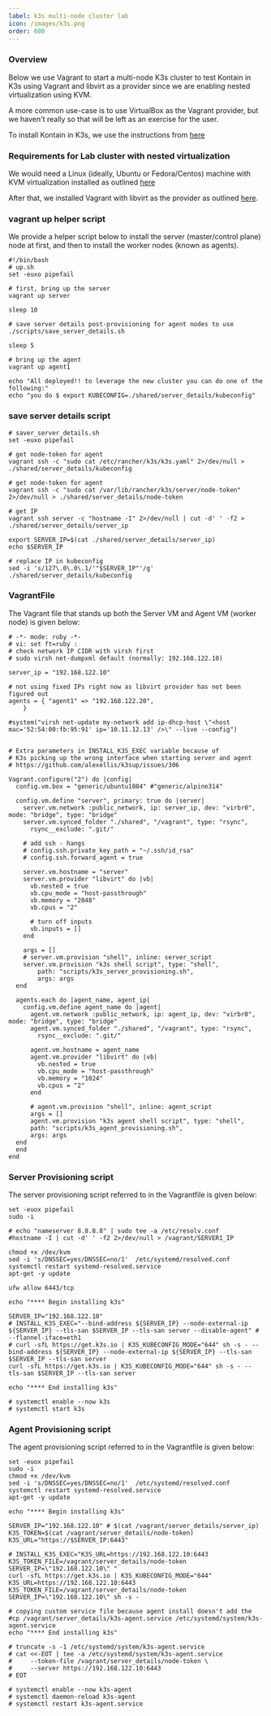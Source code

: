 ```yaml
---
label: k3s multi-node cluster lab
icon: /images/k3s.png
order: 600
---
```


### Overview
Below we use Vagrant to start a multi-node K3s cluster to test Kontain in K3s using Vagrant and libvirt as a provider since we are enabling nested virtualization using KVM.  

A more common use-case is to use VirtualBox as the Vagrant provider, but we haven't really so that will be left as an exercise for the user.

To install Kontain in K3s, we use the instructions from [here](http://localhost:5000/guide/getting_started/install/#on-a-k3s-edge-cluster)

### Requirements for Lab cluster with nested virtualization
We would need a Linux (ideally, Ubuntu or Fedora/Centos) machine with KVM virtualization installed as outlined [here](https://docs.fedoraproject.org/en-US/quick-docs/getting-started-with-virtualization/)

After that, we installed Vagrant with libvirt as the provider as outlined [here](https://developer.fedoraproject.org/tools/vagrant/vagrant-libvirt.html).

### vagrant up helper script
We provide a helper script below to install the server (master/control plane) node at first, and then to install the worker nodes (known as agents).

```
#!/bin/bash
# up.sh
set -euxo pipefail

# first, bring up the server
vagrant up server

sleep 10

# save server details post-provisioning for agent nodes to use
./scripts/save_server_details.sh

sleep 5

# bring up the agent
vagrant up agent1

echo "All deployed!! to leverage the new cluster you can do one of the following:"
echo "you do $ export KUBECONFIG=./shared/server_details/kubeconfig"
```

### save server details script
```
# saver_server_details.sh
set -euxo pipefail

# get node-token for agent
vagrant ssh -c "sudo cat /etc/rancher/k3s/k3s.yaml" 2>/dev/null > ./shared/server_details/kubeconfig

# get node-token for agent
vagrant ssh -c "sudo cat /var/lib/rancher/k3s/server/node-token" 2>/dev/null > ./shared/server_details/node-token

# get IP
vagrant ssh server -c "hostname -I" 2>/dev/null | cut -d' ' -f2 > ./shared/server_details/server_ip

export SERVER_IP=$(cat ./shared/server_details/server_ip)
echo $SERVER_IP

# replace IP in kubeconfig
sed -i 's/127\.0\.0\.1/'"$SERVER_IP"'/g' ./shared/server_details/kubeconfig
```

### VagrantFile
The Vagrant file that stands up both the Server VM and Agent VM (worker node) is given below:

```
# -*- mode: ruby -*-
# vi: set ft=ruby :
# check network IP CIDR with virsh first
# sudo virsh net-dumpxml default (normally: 192.168.122.10)

server_ip = "192.168.122.10"

# not using fixed IPs right now as libvirt provider has not been figured out
agents = { "agent1" => "192.168.122.20",
    }

#system("virsh net-update my-network add ip-dhcp-host \"<host mac='52:54:00:fb:95:91' ip='10.11.12.13' />\" --live --config")


# Extra parameters in INSTALL_K3S_EXEC variable because of
# K3s picking up the wrong interface when starting server and agent
# https://github.com/alexellis/k3sup/issues/306

Vagrant.configure("2") do |config|
  config.vm.box = "generic/ubuntu1804" #"generic/alpine314"

  config.vm.define "server", primary: true do |server|
    server.vm.network :public_network, ip: server_ip, dev: "virbr0", mode: "bridge", type: "bridge"
    server.vm.synced_folder "./shared", "/vagrant", type: "rsync",
      rsync__exclude: ".git/"

    # add ssh - hangs
    # config.ssh.private_key_path = "~/.ssh/id_rsa"
    # config.ssh.forward_agent = true

    server.vm.hostname = "server"
    server.vm.provider "libvirt" do |vb|
      vb.nested = true
      vb.cpu_mode = "host-passthrough"
      vb.memory = "2048"
      vb.cpus = "2"

      # turn off inputs
      vb.inputs = []
    end

    args = []
    # server.vm.provision "shell", inline: server_script
    server.vm.provision "k3s shell script", type: "shell",
        path: "scripts/k3s_server_provisioning.sh",
        args: args
  end

  agents.each do |agent_name, agent_ip|
    config.vm.define agent_name do |agent|
      agent.vm.network :public_network, ip: agent_ip, dev: "virbr0", mode: "bridge", type: "bridge"
      agent.vm.synced_folder "./shared", "/vagrant", type: "rsync",
        rsync__exclude: ".git/"

      agent.vm.hostname = agent_name
      agent.vm.provider "libvirt" do |vb|
        vb.nested = true
        vb.cpu_mode = "host-passthrough"
        vb.memory = "1024"
        vb.cpus = "2"
      end

      # agent.vm.provision "shell", inline: agent_script
      args = []
      agent.vm.provision "k3s agent shell script", type: "shell",
      path: "scripts/k3s_agent_provisioning.sh",
      args: args
  end
  end
end
```

### Server Provisioning script
The server provisioning script referred to in the Vagrantfile is given below:

```shell
set -euox pipefail
sudo -i

# echo "nameserver 8.8.8.8" | sudo tee -a /etc/resolv.conf
#hostname -I | cut -d' ' -f2 2>/dev/null > /vagrant/SERVER1_IP

chmod +x /dev/kvm
sed -i 's/DNSSEC=yes/DNSSEC=no/1'  /etc/systemd/resolved.conf
systemctl restart systemd-resolved.service
apt-get -y update

ufw allow 6443/tcp

echo "**** Begin installing k3s"

SERVER_IP="192.168.122.10"
# INSTALL_K3S_EXEC="--bind-address ${SERVER_IP} --node-external-ip ${SERVER_IP} --tls-san $SERVER_IP --tls-san server --disable-agent" # --flannel-iface=eth1
# curl -sfL https://get.k3s.io | K3S_KUBECONFIG_MODE="644" sh -s - --bind-address ${SERVER_IP} --node-external-ip ${SERVER_IP} --tls-san $SERVER_IP --tls-san server
curl -sfL https://get.k3s.io | K3S_KUBECONFIG_MODE="644" sh -s - --tls-san $SERVER_IP --tls-san server

echo "**** End installing k3s"

# systemctl enable --now k3s
# systemctl start k3s
```

### Agent Provisioning script
The agent provisioning script referred to in the Vagrantfile is given below:

```shell
set -euox pipefail
sudo -i
chmod +x /dev/kvm
sed -i 's/DNSSEC=yes/DNSSEC=no/1'  /etc/systemd/resolved.conf
systemctl restart systemd-resolved.service
apt-get -y update

echo "**** Begin installing k3s"

SERVER_IP="192.168.122.10" # $(cat /vagrant/server_details/server_ip)
K3S_TOKEN=$(cat /vagrant/server_details/node-token)
K3S_URL="https://$SERVER_IP:6443"

# INSTALL_K3S_EXEC="K3S_URL=https://192.168.122.10:6443 K3S_TOKEN_FILE=/vagrant/server_details/node-token SERVER_IP=\"192.168.122.10\" "
curl -sfL https://get.k3s.io | K3S_KUBECONFIG_MODE="644" K3S_URL=https://192.168.122.10:6443 K3S_TOKEN_FILE=/vagrant/server_details/node-token SERVER_IP=\"192.168.122.10\" sh -s -

# copying custom service file because agent install doesn't add the 
#cp /vagrant/server_details/k3s-agent.service /etc/systemd/system/k3s-agent.service
echo "**** End installing k3s"

# truncate -s -1 /etc/systemd/system/k3s-agent.service
# cat <<-EOT | tee -a /etc/systemd/system/k3s-agent.service
#     --token-file /vagrant/server_details/node-token \
#     --server https://192.168.122.10:6443
# EOT

# systemctl enable --now k3s-agent
# systemctl daemon-reload k3s-agent
# systemctl restart k3s-agent.service
````